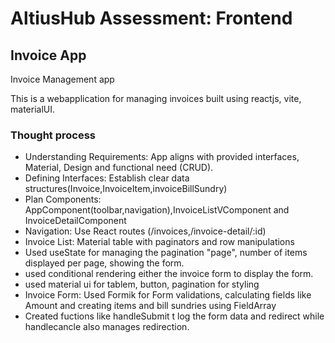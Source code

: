 # AltiusHub Assessment: Frontend
## Invoice App

Invoice Management app

This is a webapplication for managing invoices built using reactjs, vite, materialUI.

### Thought process


* Understanding Requirements: App aligns with provided interfaces, Material, Design and functional need (CRUD).
* Defining Interfaces: Establish clear data structures(Invoice,InvoiceItem,invoiceBillSundry)
* Plan Components: AppComponent(toolbar,navigation),InvoiceListVComponent and InvoiceDetailComponent
* Navigation: Use React routes (/invoices,/invoice-detail/:id)
* Invoice List: Material table with paginators and row manipulations 
* Used useState for managing the pagination "page", number of items displayed per page, showing the form.
* used conditional rendering either the invoice form to display the form.
* used material ui for tablem, button, pagination for styling
* Invoice Form: Used Formik for Form  validations, calculating fields like Amount and creating items and bill sundries using FieldArray
*  Created fuctions like handleSubmit t log the form data and redirect while handlecancle also manages redirection.